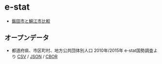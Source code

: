 # e-stat

- [飯田市と鯖江市比較](https://code4fukui.github.io/e-stat/population-iida-sabae.html)

## オープンデータ

- 都道府県、市区町村、地方公共団体別人口 2010年/2015年 e-stat国勢調査より [CSV](https://code4fukui.github.io/e-stat/population.csv) / [JSON](https://code4fukui.github.io/e-stat/population.json) / [CBOR](https://code4fukui.github.io/e-stat/population.cbor)
